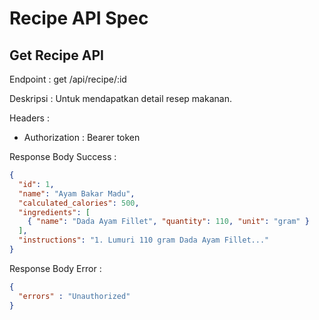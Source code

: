 # Recipe API Spec

## Get Recipe API

Endpoint : get /api/recipe/:id

Deskripsi : Untuk mendapatkan detail resep makanan.

Headers :
- Authorization : Bearer token

Response Body Success :

```json
{
  "id": 1,
  "name": "Ayam Bakar Madu",
  "calculated_calories": 500,
  "ingredients": [
    { "name": "Dada Ayam Fillet", "quantity": 110, "unit": "gram" }
  ],
  "instructions": "1. Lumuri 110 gram Dada Ayam Fillet..."
}
```

Response Body Error :

```json
{
  "errors" : "Unauthorized"
}
```